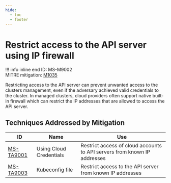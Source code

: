 ```yaml
---
hide:
  - toc
  - footer
---
```


# Restrict access to the API server using IP firewall

!!! info inline end
    ID: MS-M9002<br>
    MITRE mitigation: [M1035](https://attack.mitre.org/mitigations/M1035/)

Restricting access to the API server can prevent unwanted access to the clusters management, even if the adversary achieved valid credentials to the cluster. 
In managed clusters, cloud providers often support native built-in firewall which can restrict the IP addresses that are allowed to access the API server.


## Techniques Addressed by Mitigation

|ID|Name|Use|
|--|----------|-----------|
|[MS-TA9001](../techniques/Using%20Cloud%20Credentials.md)|Using Cloud Credentials|Restrict access of cloud accounts to API servers from known IP addresses|
|[MS-TA9003](../techniques/Kubeconfig%20file.md)|Kubeconfig file|Restrict access to the API server from known IP addresses|